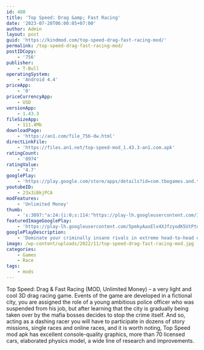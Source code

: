 ```yaml
---
id: 480
title: 'Top Speed: Drag &amp; Fast Racing'
date: '2023-07-20T06:00:05+07:00'
author: Admin
layout: post
guid: 'https://kindmod.com/top-speed-drag-fast-racing-mod/'
permalink: /top-speed-drag-fast-racing-mod/
postIDCopy:
    - '756'
publisher:
    - T-Bull
operatingSystem:
    - 'Android 4.4'
priceApp:
    - '0'
priceCurrencyApp:
    - USD
versionApp:
    - 1.43.3
fileSizeApp:
    - 111.4Mb
downloadPage:
    - 'https://an1.com/file_756-dw.html'
directLinkFile:
    - 'https://files.an1.net/top-speed-mod_1.43.3-an1.com.apk'
ratingCount:
    - '8974'
ratingValue:
    - '4.7'
googlePlay:
    - 'https://play.google.com/store/apps/details?id=com.tbegames.and.top_speed_racing'
youtubeID:
    - 23x3iBkjPCA
modFeatures:
    - 'Unlimited Money'
thumb:
    - 's:3097:"a:24:{i:0;s:114:"https://play-lh.googleusercontent.com/Iu-Hj6LqCnpS8mjfJarbwCQnk7y7vq-uTOFfcLD76S7dlU6g1iPW4iRRnWTg6YpQWw=w526-h296";i:1;s:115:"https://play-lh.googleusercontent.com/z4CH55xAem-nTs6ipaYfKFSs_xGQXEH43SIZIXYzxk-0_09Z67KHGc23aT1dKinqMVA=w526-h296";i:2;s:115:"https://play-lh.googleusercontent.com/8QEoul0GzlK10Mh8yXDgs5212PetH35TJFx5Ova1liPRsXI17EETinwUfCGlk2RX9Co=w526-h296";i:3;s:115:"https://play-lh.googleusercontent.com/PLQY0KGEb5WHNsY14n8ZrTwfWB7z0SsYwZTXCzLz9gT_Ni50rxr6w8qejLBoCXPl1nc=w526-h296";i:4;s:115:"https://play-lh.googleusercontent.com/uWPWGKcvgAt45Hql8zvCT5Jis3O76Fjg-J2EedVRvFxXD_Y7kcas0cqVTjCvcrts8jg=w526-h296";i:5;s:116:"https://play-lh.googleusercontent.com/lC38HMUq6Z5DTm1pIMIqU_7FOkoJFtGkuxOkkPj7du_G_vL1nL_oJvB1vovPXzOqZHZL=w526-h296";i:6;s:115:"https://play-lh.googleusercontent.com/ebUb5nG9ZjGx_eWLJ387kx8qRB9-u12wL2hdYcszdJhzWSTMoBETBqcVhJ3EqFcG-As=w526-h296";i:7;s:115:"https://play-lh.googleusercontent.com/AL-Soc87_gX-cCudLWseeGZaAB1Cq25fBiYgcEHnXxjHrU1ep8RuWacCjr0U4aAmDBo=w526-h296";i:8;s:115:"https://play-lh.googleusercontent.com/AlwtrNvcvF_QlJzC6s5P0SO3ZH2sno68x4drPEERNGkhJJQ5fk6s8kv2mB-4u5KycKU=w526-h296";i:9;s:115:"https://play-lh.googleusercontent.com/R6seF6xbrP1Najoo0I6kLyYZlFdqDFh81ETRVBPbLv3m9gje6VuV-jMCF8Q_cVh6NPM=w526-h296";i:10;s:115:"https://play-lh.googleusercontent.com/dpRTEsS5FcpLVmqmHokdAnC1dZGrOdi8mHZUdTJ55NEhEhmrtdwZc8DtHao6_ngE3iA=w526-h296";i:11;s:115:"https://play-lh.googleusercontent.com/p0qTgEi5kDyTbwwwUXzF01krlevKxgqP-P4NoYYDyq8fAiIuCBQ2kbVVtjLbqfDZg28=w526-h296";i:12;s:116:"https://play-lh.googleusercontent.com/eyXxfKybXmjUDmTFHmkQ95Tisvd1Yu3V2flFKz3vL-tSvxl_EGAP9h2dYaiBcRzwidgP=w526-h296";i:13;s:115:"https://play-lh.googleusercontent.com/ydvCjQ9Qrx4Na4Lxrtr45JCMe8rjCngt621j3WEgAKYnFwcK9ph2jyFpeql-mJweVis=w526-h296";i:14;s:114:"https://play-lh.googleusercontent.com/Xo2_o2Spg3dpf2cd8GCfJc6ikjpTUSuOMmk6IC9SkFwrmGsw6BN_lNScnoAaYHV8BA=w526-h296";i:15;s:116:"https://play-lh.googleusercontent.com/0VT_ruze7QwLuW1PiToRtBwDhZenU2TyFZNMqar66CGJn-thxXKys1uCK6o6pLLZ6pnA=w526-h296";i:16;s:115:"https://play-lh.googleusercontent.com/iWLmA-jGVXL-VSSrcXxnMq96dDwlKOjWLJ8enYGlUkUcXZyQ5wjZmt2ymICmNpKEAVE=w526-h296";i:17;s:115:"https://play-lh.googleusercontent.com/6Pt_BM_7MC1V0xJKnxv9QTse9riQZa2Q6GH5W4F5E8ICi4FDqg89DsstRe1GcO9idAI=w526-h296";i:18;s:115:"https://play-lh.googleusercontent.com/nf7Q8va5ETLyh945rx9T_JUg7uj6yQEQbogLVsh_4nPGRvTPm_UiL0jfTxpVEP0RBkw=w526-h296";i:19;s:115:"https://play-lh.googleusercontent.com/Ph5nhTZTNUP5AuWawOwXuu1wfQ5hyzAPKV2cF8yHFsIs0rFILpZbd7srE_qwjBLtFEk=w526-h296";i:20;s:115:"https://play-lh.googleusercontent.com/Ghzj6Qx2Jv5hTH45Lof9vv_pKN4Tv_-MiB9VpBG4kT0TMn3N2eKGNSwpoPYIlPGXPjk=w526-h296";i:21;s:116:"https://play-lh.googleusercontent.com/3ACI7_UkDuKemiQNIE-mMW4KOu-5kr6nYFKlpDXxFFgL5mRRO1HUYLpMjMWh-N8KMtH8=w526-h296";i:22;s:116:"https://play-lh.googleusercontent.com/8-r3PZ9ClmnM7o3sD_Lr5w-d7Dgnov3L8Bcq4fpPwWBSt07klAtPTjFwKuUyvZnNqhAP=w526-h296";i:23;s:116:"https://play-lh.googleusercontent.com/YrQ4fnINjiUegYUWJbfErhdTk-EYOJdK6PhuQT54kz-DJpWsaAUVuijK-p1-bSSgwSyM=w526-h296";}";'
featuredImageGooglePlay:
    - 'https://play-lh.googleusercontent.com/5pmkyAaxElx4XJfzyodK5UtPtqpklG29FrcbEugoblR8k3AfNWHN2fPgzUTfzLDmxGg'
googlePlayDescription:
    - 'Dominate your criminally insane rivals in extreme head-to-head drag races!• Pick from 69 cars: stock rides, dragsters, and police vehicles.• Let your creativity flow through a ton of tuning and customization options.'
image: /wp-content/uploads/2022/11/top-speed-drag-fast-racing-mod.jpg
categories:
    - Games
    - Race
tags:
    - mods
---
```


Top Speed: Drag &amp; Fast Racing (MOD, Unlimited Money) – a very light and cool 3D drag racing game. Events of the game are developed in a fictional city, you are assigned the role of a young ambitious police officer who was suspended from his job, but after learning that the city is gradually being taken over by the mafia bosses decides to stop the crime itself. And so, acting as a dashing racer you will have to participate in dozens of story missions, single races and online races, and it is worth noting, Top Speed mod apk has excellent console-quality graphics, more than 70 licensed cars, elaborated physics model, a wide line of research and improvements.